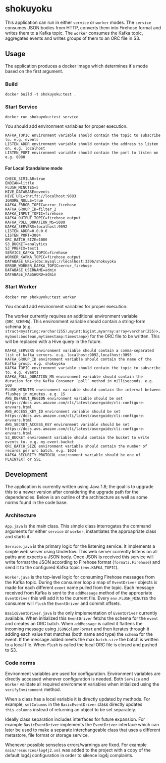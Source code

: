 # shokuyoku
This application can run in either `service` or `worker` modes. The `service` consumes JSON bodies from HTTP, converts them into Firehose format and writes them to a Kafka topic. The `worker` consumes the Kafka topic, aggregates events and writes groups of them to an ORC file in S3.

## Usage

The application produces a docker image which determines it's mode based on the first argument.

### Build
`docker build -t shokuyoku:test .`

### Start Service
`docker run shokuyoku:test service`

You should add environment variables for proper execution.

```
KAFKA_TOPIC environment variable should contain the topic to subscribe to. e.g. events
LISTEN_ADDR environment variable should contain the address to listen on. e.g. localhost
LISTEN_PORT environment variable should contain the port to listen on e.g. 8080
```

#### For Local Standalone mode
```
CHECK_SIMILAR=true
ENDIAN=little
FLUSH_MINUTES=5
HIVE_DATABASE=events
HIVE_URL=thrift://localhost:9083
IGNORE_NULLS=true
KAFKA_ERROR_TOPIC=error_firehose
KAFKA_GROUP_ID=filter_2
KAFKA_INPUT_TOPIC=firehose
KAFKA_OUTPUT_TOPIC=firehose_output
KAFKA_POLL_DURATION_MS=5000
KAFKA_SERVERS=localhost:9092
LISTEN_ADDR=0.0.0.0
LISTEN_PORT=3004
ORC_BATCH_SIZE=1000
S3_BUCKET=analytics
S3_PREFIX=test1
SERVICE_KAFKA_TOPIC=firehose
WORKER_KAFKA_TOPIC=firehose_output
DATABASE_URL=jdbc:mysql://localhost:3306/shokuyoku
ERROR_WORKER_KAFKA_TOPIC=error_firehose
DATABASE_USERNAME=admin
DATABASE_PASSWORD=admin

```

### Start Worker
`docker run shokuyoku:test worker`

You should add environment variables for proper execution.

The worker currently requires an additional environment variable (`ORC_SCHEMA`). This environment variable should contain a string-form schema (e.g. `struct<mystring:varchar(255),myint:bigint,myarray:array<varchar(255)>,mybool:boolean,mytimestamp:timestamp>`) for the ORC file to be written. This will be replaced with a Hive query in the future.

```
KAFKA_SERVERS environment variable should contain a comma-separated list of kafka servers. e.g. localhost:9092,localhost:9093
KAFKA_GROUP_ID environment variable should contain the name of the Kafka group. e.g. shokuyoku
KAFKA_TOPIC environment variable should contain the topic to subscribe to. e.g. events
KAFKA_POLL_DURATION_MS environment variable should contain the duration for the Kafka Consumer `poll` method in milliseconds. e.g. 500
FLUSH_MINUTES environment variable should contain the interval between flushes in minutes. e.g. 15
AWS_DEFAULT_REGION environment variable should be set https://docs.aws.amazon.com/cli/latest/userguide/cli-configure-envvars.html
AWS_ACCESS_KEY_ID environment variable should be set https://docs.aws.amazon.com/cli/latest/userguide/cli-configure-envvars.html
AWS_SECRET_ACCESS_KEY environment variable should be set https://docs.aws.amazon.com/cli/latest/userguide/cli-configure-envvars.html
S3_BUCKET environment variable should contain the bucket to write events to. e.g. my-event-bucket
ORC_BATCH_SIZE environment variable should contain the number of records per orc batch. e.g. 1024
KAFKA_SECURITY_PROTOCOL environment variable should be one of PLAINTEXT or SSL
```

## Development

The application is currently written using Java 1.8; the goal is to upgrade this to a newer version after considering the upgrade path for the dependencies. Below is an outline of the architecture as well as some norms found in the code base.

### Architecture

`App.java` is the main class. This simple class interrogates the command arguments for either `service` or `worker`, instantiates the approapriate class and starts it.

`Service.java` is the primary logic for the listening service. It implements a simple web server using Undertow. This web server currently listens on all paths and expects a JSON body. Once JSON is received this service will write format the JSON according to Firehose format (`formats.Firehose`) and send it to the configured Kafka topic (`env.KAFKA_TOPIC`).

`Worker.java` is the top-level logic for consuming Firehose messages from the Kafka topic. During the consumer loop a map of `EventDriver` objects is made for each different `event` name pulled from the topic. Each message received from Kafka is sent to the `addMessage` method of the appropriate `EventDriver` this will add it to the current file. Every `env.FLUSH_MINUTES` the consumer will `flush` the `EventDriver` and commit offsets.

`BasicEventDriver.java` is the only implementation of `EventDriver` currently available. When initialized this `EventDriver` fetchs the schema for the `event` and creates an ORC batch. When `addMessage` is called it flattens the incoming message using `JSONColumnFormat` and then iterates through it adding each value that matches (both name and type) the `schema` for the event. If the message added meets the max `batch.size` the batch is written to a local file. When `flush` is called the local ORC file is closed and pushed to S3.

### Code norms

Environment variables are used for configuration. Environment variables are directly accessed wherever configuration is needed. Both `Service` and `Worker` validate all required environment variables when initialized using the `verifyEnvironment` method.

When a class has a local variable it is directly updated by methods. For example, `setColumns` in the `BasicEventDriver` class directly updates `this.columns` instead of returning an object to be set separately.

Ideally class separation includes interfaces for future expansion. For example `BasicEventDriver` implements the `EventDriver` interface which can later be used to make a separate interchangeable class that uses a different metastore, file format or storage service.

Whenever possible senseless errors/warnings are fixed. For example `main/resources/log4j2.xml` was added to the project with a copy of the default log4j configuration in order to silence log4j complaints.
